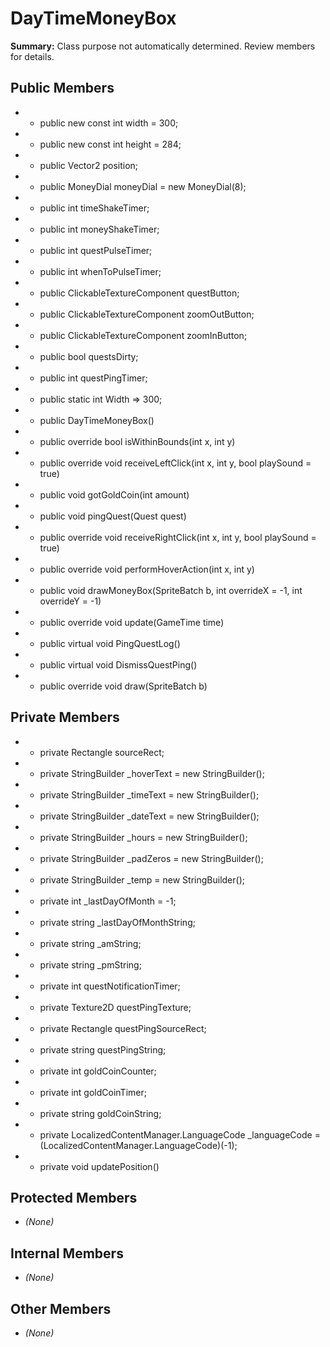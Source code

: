 # DayTimeMoneyBox

**Summary:** Class purpose not automatically determined. Review members for details.

## Public Members
- - public new const int width = 300;
- - public new const int height = 284;
- - public Vector2 position;
- - public MoneyDial moneyDial = new MoneyDial(8);
- - public int timeShakeTimer;
- - public int moneyShakeTimer;
- - public int questPulseTimer;
- - public int whenToPulseTimer;
- - public ClickableTextureComponent questButton;
- - public ClickableTextureComponent zoomOutButton;
- - public ClickableTextureComponent zoomInButton;
- - public bool questsDirty;
- - public int questPingTimer;
- - public static int Width => 300;
- - public DayTimeMoneyBox()
- - public override bool isWithinBounds(int x, int y)
- - public override void receiveLeftClick(int x, int y, bool playSound = true)
- - public void gotGoldCoin(int amount)
- - public void pingQuest(Quest quest)
- - public override void receiveRightClick(int x, int y, bool playSound = true)
- - public override void performHoverAction(int x, int y)
- - public void drawMoneyBox(SpriteBatch b, int overrideX = -1, int overrideY = -1)
- - public override void update(GameTime time)
- - public virtual void PingQuestLog()
- - public virtual void DismissQuestPing()
- - public override void draw(SpriteBatch b)

## Private Members
- - private Rectangle sourceRect;
- - private StringBuilder _hoverText = new StringBuilder();
- - private StringBuilder _timeText = new StringBuilder();
- - private StringBuilder _dateText = new StringBuilder();
- - private StringBuilder _hours = new StringBuilder();
- - private StringBuilder _padZeros = new StringBuilder();
- - private StringBuilder _temp = new StringBuilder();
- - private int _lastDayOfMonth = -1;
- - private string _lastDayOfMonthString;
- - private string _amString;
- - private string _pmString;
- - private int questNotificationTimer;
- - private Texture2D questPingTexture;
- - private Rectangle questPingSourceRect;
- - private string questPingString;
- - private int goldCoinCounter;
- - private int goldCoinTimer;
- - private string goldCoinString;
- - private LocalizedContentManager.LanguageCode _languageCode = (LocalizedContentManager.LanguageCode)(-1);
- - private void updatePosition()

## Protected Members
- *(None)*

## Internal Members
- *(None)*

## Other Members
- *(None)*
